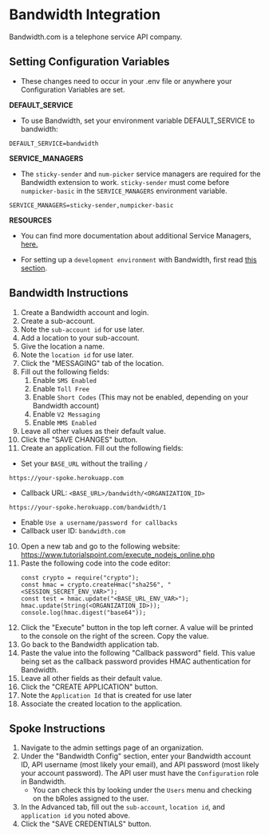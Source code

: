 # Bandwidth Integration

Bandwidth.com is a telephone service API company.

## Setting Configuration Variables
- These changes need to occur in your .env file or anywhere your Configuration Variables are set.


**DEFAULT_SERVICE**
- To use Bandwidth, set your environment variable DEFAULT_SERVICE to bandwidth:


```
DEFAULT_SERVICE=bandwidth
```


**SERVICE_MANAGERS**

- The `sticky-sender` and `num-picker` service managers are required for the Bandwidth extension to work. `sticky-sender` must come before `numpicker-basic` in the `SERVICE_MANAGERS` environment variable.


```
SERVICE_MANAGERS=sticky-sender,numpicker-basic
```

**RESOURCES**
- You can find more documentation about additional Service Managers, [here.](HOWTO-use-service-managers.md)

- For setting up a `development environment` with Bandwidth, first read [this section](HOWTO_DEVELOPMENT_LOCAL_SETUP.md#ngrok).


## Bandwidth Instructions

1. Create a Bandwidth account and login.
2. Create a sub-account.
3. Note the `sub-account id` for use later.
4. Add a location to your sub-account.
5. Give the location a name.
6. Note the `location id` for use later.
7. Click the "MESSAGING" tab of the location.
6. Fill out the following fields:
    1. Enable `SMS Enabled`
    2. Enable `Toll Free`
    3. Enable `Short Codes` (This may not be enabled, depending on your Bandwidth account)
    4. Enable `V2 Messaging`
    5. Enable `MMS Enabled`
7. Leave all other values as their default value.
8. Click the "SAVE CHANGES" button.
9. Create an application. Fill out the following fields:
- Set your `BASE_URL` without the trailing `/`

```
https://your-spoke.herokuapp.com
```

- Callback URL: `<BASE_URL>/bandwidth/<ORGANIZATION_ID>`

```
https://your-spoke.herokuapp.com/bandwidth/1
```

- Enable `Use a username/password for callbacks`
- Callback user ID: `bandwidth.com`

10. Open a new tab and go to the following website: https://www.tutorialspoint.com/execute_nodejs_online.php
11. Paste the following code into the code editor:
    ```
    const crypto = require("crypto");
    const hmac = crypto.createHmac("sha256", "<SESSION_SECRET_ENV_VAR>");
    const test = hmac.update("<BASE_URL_ENV_VAR>");
    hmac.update(String(<ORGANIZATION_ID>));
    console.log(hmac.digest("base64"));
    ```
12. Click the "Execute" button in the top left corner. A value will be printed to the console on the right of the screen. Copy the value.
13. Go back to the Bandwidth application tab.
14. Paste the value into the following "Callback password" field. This value being set as the callback password provides HMAC authentication for Bandwidth.
15. Leave all other fields as their default value.
16. Click the "CREATE APPLICATION" button.
17. Note the `Application Id` that is created for use later
17. Associate the created location to the application.


## Spoke Instructions

1. Navigate to the admin settings page of an organization.
2. Under the "Bandwidth Config" section, enter your Bandwidth account ID, API username (most likely your email), and API password (most likely your account password). The API user must have the `Configuration` role in Bandwidth.
    - You can check this by looking under the `Users` menu and checking on the bRoles assigned to the user.
3. In the Advanced tab, fill out the `sub-account`, `location id`, and `application id` you noted above.
4. Click the "SAVE CREDENTIALS" button.
